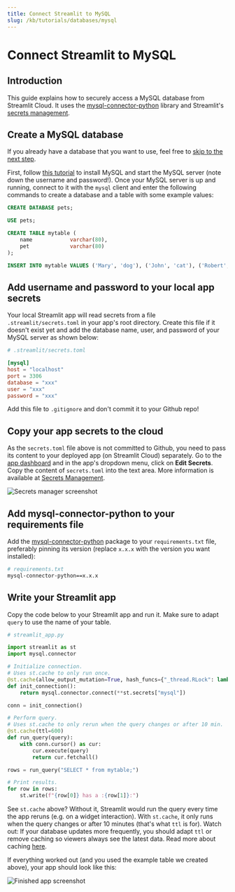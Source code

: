 ```yaml
---
title: Connect Streamlit to MySQL
slug: /kb/tutorials/databases/mysql
---
```


# Connect Streamlit to MySQL

## Introduction

This guide explains how to securely access a MySQL database from Streamlit Cloud. It uses the [mysql-connector-python](https://github.com/mysql/mysql-connector-python) library and Streamlit's [secrets management](/streamlit-cloud/community#secrets-management).

## Create a MySQL database

<Note>

If you already have a database that you want to use, feel free
to [skip to the next step](#add-username-and-password-to-your-local-app-secrets).

</Note>

First, follow [this tutorial](https://dev.mysql.com/doc/mysql-getting-started/en/) to install MySQL and start the MySQL server (note down the username and password!). Once your MySQL server is up and running, connect to it with the `mysql` client and enter the following commands to create a database and a table with some example values:

```sql
CREATE DATABASE pets;

USE pets;

CREATE TABLE mytable (
    name            varchar(80),
    pet             varchar(80)
);

INSERT INTO mytable VALUES ('Mary', 'dog'), ('John', 'cat'), ('Robert', 'bird');
```

## Add username and password to your local app secrets

Your local Streamlit app will read secrets from a file `.streamlit/secrets.toml` in your app's root directory. Create this file if it doesn't exist yet and add the database name, user, and password of your MySQL server as shown below:

```toml
# .streamlit/secrets.toml

[mysql]
host = "localhost"
port = 3306
database = "xxx"
user = "xxx"
password = "xxx"
```

<Important>

Add this file to `.gitignore` and don't commit it to your Github repo!

</Important>

## Copy your app secrets to the cloud

As the `secrets.toml` file above is not committed to Github, you need to pass its content to your deployed app (on Streamlit Cloud) separately. Go to the [app dashboard](https://share.streamlit.io/) and in the app's dropdown menu, click on **Edit Secrets**. Copy the content of `secrets.toml` into the text area. More information is available at [Secrets Management](/streamlit-cloud/community#secrets-management).

![Secrets manager screenshot](/images/databases/edit-secrets.png)

## Add mysql-connector-python to your requirements file

Add the [mysql-connector-python](https://github.com/mysql/mysql-connector-python) package to your `requirements.txt` file, preferably pinning its version (replace `x.x.x` with the version you want installed):

```bash
# requirements.txt
mysql-connector-python==x.x.x
```

## Write your Streamlit app

Copy the code below to your Streamlit app and run it. Make sure to adapt `query` to use the name of your table.

```python
# streamlit_app.py

import streamlit as st
import mysql.connector

# Initialize connection.
# Uses st.cache to only run once.
@st.cache(allow_output_mutation=True, hash_funcs={"_thread.RLock": lambda _: None})
def init_connection():
    return mysql.connector.connect(**st.secrets["mysql"])

conn = init_connection()

# Perform query.
# Uses st.cache to only rerun when the query changes or after 10 min.
@st.cache(ttl=600)
def run_query(query):
    with conn.cursor() as cur:
        cur.execute(query)
        return cur.fetchall()

rows = run_query("SELECT * from mytable;")

# Print results.
for row in rows:
    st.write(f"{row[0]} has a :{row[1]}:")
```

See `st.cache` above? Without it, Streamlit would run the query every time the app reruns (e.g. on a widget interaction). With `st.cache`, it only runs when the query changes or after 10 minutes (that's what `ttl` is for). Watch out: If your database updates more frequently, you should adapt `ttl` or remove caching so viewers always see the latest data. Read more about caching [here](/library/advanced-features/caching).

If everything worked out (and you used the example table we created above), your app should look like this:

![Finished app screenshot](/images/databases/streamlit-app.png)
